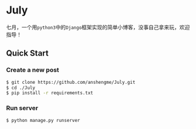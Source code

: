 # July

七月，一个用`python3`中的`Django`框架实现的简单小博客，没事自己拿来玩，欢迎指导！

## Quick Start

### Create a new post

``` bash
$ git clone https://github.com/anshengme/July.git
$ cd ./July
$ pip install -r requirements.txt
```

### Run server

``` bash
$ python manage.py runserver
```

